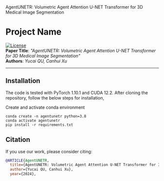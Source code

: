 AgentUNETR: Volumetric Agent Attention U-NET Transformer for 3D Medical Image Segmentation
# Project Name

[![License](https://img.shields.io/badge/license-MIT-blue.svg)](LICENSE)  
**Paper Title**: *"AgentUNETR: Volumetric Agent Attention U-NET Transformer for 3D Medical Image Segmentation"*  
**Authors**: *Yucai QU, Canhui Xu*  

---
## Installation
The code is tested with PyTorch 1.10.1 and CUDA 12.2. After cloning the repository, follow the below steps for installation,

Create and activate conda environment
```shell
conda create -n agentunetr python=3.8
conda activate agentunetr
pip install -r requirements.txt
```
## Citation
If you use our work, please consider citing:
```bibtex
@ARTICLE{AgentUNETR,
  title={AgentUNETR: Volumetric Agent Attention U-NET Transformer for 3D Medical Image Segmentation}, 
  author={Yucai QU, Canhui Xu},
  year={2024},
```
